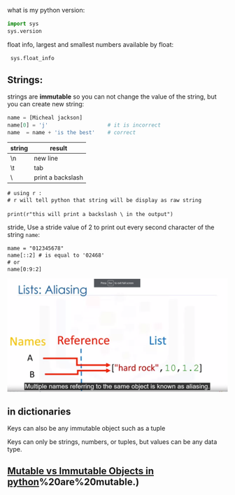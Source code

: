 what is my python version:
```python
import sys
sys.version
```

float info, largest and smallest numbers available by float:
```python
 sys.float_info
 ```
## Strings:
strings are **immutable** so you can not change the value of the string, but you can create new string:
```python
name = [Micheal jackson]
name[0] = 'j'                   # it is incorrect
name  = name + 'is the best'    # correct
```
string | result
------ |-------
\n    |  new line
\t    | tab
\\  | print a backslash

```
# using r :
# r will tell python that string will be display as raw string

print(r"this will print a backslash \ in the output")
```
stride, Use a stride value of 2 to print out every second character of the string `name`:
```
mame = "012345678"
name[::2] # is equal to '02468'
# or
name[0:9:2]
```

![aliasing](images/aliasing.png)

## in dictionaries
Keys can also be any immutable object such as a tuple

Keys can only be strings, numbers, or tuples, but values can be any data type.

## [Mutable vs Immutable Objects in python](https://medium.com/@meghamohan/mutable-and-immutable-side-of-python-c2145cf72747#:~:text=Everything%20in%20Python%20is%20an%20object.&text=Simple%20put%2C%20a%20mutable%20object,set%2C%20dict)%20are%20mutable.)

